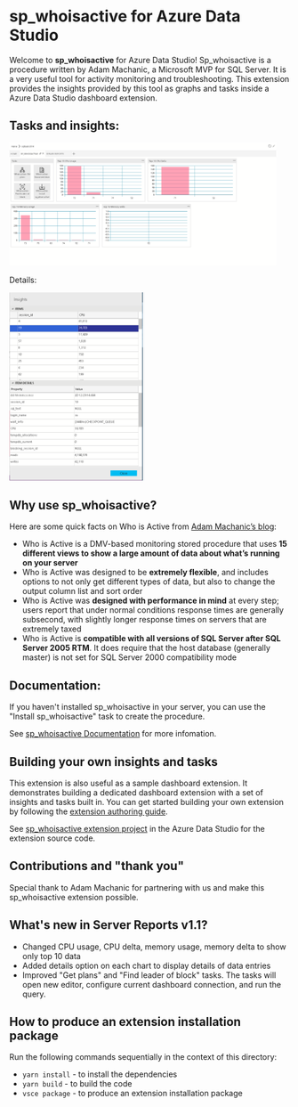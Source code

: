 # sp_whoisactive for Azure Data Studio

Welcome to **sp_whoisactive** for Azure Data Studio! Sp_whoisactive is a procedure written by Adam Machanic, a Microsoft MVP for SQL Server. It is a very useful tool for activity monitoring and troubleshooting. This extension provides the insights provided by this tool as graphs and tasks inside a Azure Data Studio dashboard extension.

## Tasks and insights:

<img src="https://github.com/Microsoft/azuredatastudio/raw/master/samples/sp_whoIsActive/images/insights_section.png" alt="insights" style="width:480px;"/>

Details:

<img src="https://github.com/Microsoft/azuredatastudio/raw/master/samples/sp_whoIsActive/images/insights_details_section.png" alt="insights" style="width:240px;"/>


## Why use sp_whoisactive?
Here are some quick facts on Who is Active from [Adam Machanic’s blog]:

  * Who is Active is a DMV-based monitoring stored procedure that uses **15 different views to show a large amount of data about what’s running on your server**
  * Who is Active was designed to be **extremely flexible**, and includes options to not only get different types of data, but also to change the output column list and sort order
  * Who is Active was **designed with performance in mind** at every step; users report that under normal conditions response times are generally subsecond, with slightly longer response times on servers that are extremely taxed
  * Who is Active is **compatible with all versions of SQL Server after SQL Server 2005 RTM**. It does require that the host database (generally master) is not set for SQL Server 2000 compatibility mode

## Documentation:
If you haven't installed sp_whoisactive in your server, you can use the "Install sp_whoisactive" task to create the procedure.

See [sp_whoisactive Documentation] for more infomation.

## Building your own insights and tasks
This extension is also useful as a sample dashboard extension. It demonstrates building a dedicated dashboard extension with a set of insights and tasks built in. You can get started building your own extension by following the [extension authoring guide].

See [sp_whoisactive extension project] in the Azure Data Studio for the extension source code.

[Adam Machanic’s blog]:http://sqlblog.com/blogs/adam_machanic/default.aspx
[sp_whoisactive Documentation]:http://whoisactive.com/
[sp_whoisactive extension project]:https://github.com/Microsoft/azuredatastudio/tree/master/samples/sp_whoIsActive
[extension authoring guide]:https://github.com/Microsoft/azuredatastudio/wiki/Getting-started-with-Extensibility

## Contributions and "thank you"
Special thank to Adam Machanic for partnering with us and make this sp_whoisactive extension possible.

## What's new in Server Reports v1.1?
* Changed CPU usage, CPU delta, memory usage, memory delta to show only top 10 data
* Added details option on each chart to display details of data entries
* Improved "Get plans" and "Find leader of block" tasks. The tasks will open new editor, configure current dashboard connection, and run the query.

## How to produce an extension installation package
Run the following commands sequentially in the context of this directory:
- `yarn install` - to install the dependencies
- `yarn build` - to build the code
- `vsce package` - to produce an extension installation package
